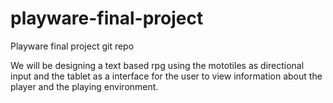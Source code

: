 # playware-final-project

Playware final project git repo

We will be designing a text based rpg using the mototiles as directional input
and the tablet as a interface for the user to view information about the 
player and the playing environment.


